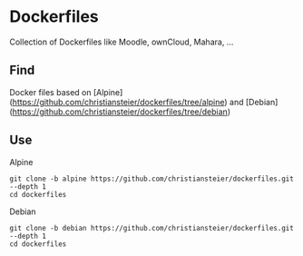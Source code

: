# Dockerfiles
Collection of Dockerfiles like Moodle, ownCloud, Mahara, ...

## Find
Docker files based on [Alpine] (https://github.com/christiansteier/dockerfiles/tree/alpine) and [Debian] (https://github.com/christiansteier/dockerfiles/tree/debian) 

## Use
Alpine
```
git clone -b alpine https://github.com/christiansteier/dockerfiles.git --depth 1
cd dockerfiles
```

Debian
```
git clone -b debian https://github.com/christiansteier/dockerfiles.git --depth 1
cd dockerfiles
```
